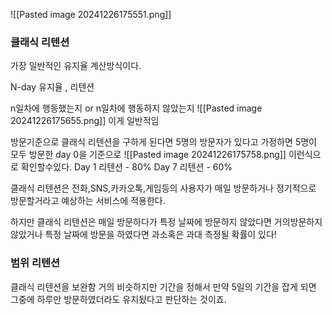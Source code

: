 ![[Pasted image 20241226175551.png]]

### 클래식 리텐션
가장 일반적인 유지율 계산방식이다.

N-day 유지율 , 리텐션

n일차에 행동했는지 or n일차에 행동하지 않았는지
![[Pasted image 20241226175655.png]]
이게 일반적임

방문기준으로 클래식 리텐션을 구하게 된다면
5명의 방문자가 있다고 가정하면 5명이 모두 방문한 day 0을 기준으로 
![[Pasted image 20241226175758.png]]
이런식으로 확인할수있다.
Day 1 리텐션 - 80%
Day 7 리텐션 - 60%

클래식 리텐션은 전화,SNS,카카오톡,게임등의 사용자가 매일 방문하거나 정기적으로 방문할거라고 예상하는 서비스에 적용한다.

하지만 클래식 리텐션은 매일 방문하다가 특정 날짜에 방문하지 않았다면 거의방문하지않았거나 특정 날짜에 방문을 하였다면 과소혹은 과대 측정될 확률이 있다!

### 범위 리텐션
클래식 리텐션을 보완함
거의 비슷하지만 기간을 정해서 만약 5일의 기간을 잡게 되면 그중에 하루만 방문하였더라도 유지됬다고 판단하는 것이죠.
